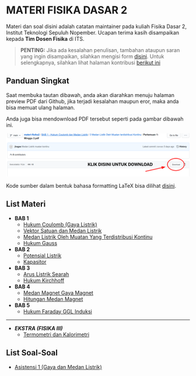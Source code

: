 # MATERI FISIKA DASAR 2

Materi dan soal disini adalah catatan maintainer pada kuliah Fisika Dasar 2, Institut Teknologi Sepuluh Nopember.
Ucapan terima kasih disampaikan kepada **Tim Dosen Fisika** di ITS.

> **PENTING:**
Jika ada kesalahan penulisan,
tambahan ataupun saran yang ingin disampaikan,
silahkan mengisi form [disini](https://github.com/jhagas/materi-fisika2/issues/new/choose).
Untuk selengkapnya, silahkan lihat halaman kontribusi [berikut ini](https://jhagas.github.io/materi-fisika2/kontribusi)

## Panduan Singkat

Saat membuka tautan dibawah, anda akan diarahkan menuju halaman preview PDF dari Github,
jika terjadi kesalahan maupun eror, maka anda bisa memuat ulang halaman.

Anda juga bisa mendownload PDF tersebut seperti pada gambar dibawah ini.

![cara unduh](how_to_dl.png)

Kode sumber dalam bentuk bahasa formatting LaTeX bisa dilihat [disini](https://github.com/jhagas/materi-fisika2).

## List Materi

- **BAB 1**
    - [Hukum Coulomb (Gaya Listrik)](https://github.com/jhagas/materi-fisika2/blob/main/BAB%201%20-%20Hukum%20Coulomb%20dan%20Medan%20Listrik/1%20Hukum%20Coulomb-Gaya%20Listrik/hukum_coulomb.pdf)
    - [Vektor Satuan dan Medan Listrik](https://github.com/jhagas/materi-fisika2/blob/main/BAB%201%20-%20Hukum%20Coulomb%20dan%20Medan%20Listrik/2%20Vektor%20Gaya%20Listrik-Medan%20Listrik/vektor-medan_listrik.pdf)
    - [Medan Listrik Oleh Muatan Yang Terdistribusi Kontinu](https://github.com/jhagas/materi-fisika2/blob/main/BAB%201%20-%20Hukum%20Coulomb%20dan%20Medan%20Listrik/3%20Medan%20Listik%20Oleh%20Muatan%20terdistribusi%20Kontinu/medan_listrik_kontinu.pdf)
    - [Hukum Gauss](https://github.com/jhagas/materi-fisika2/raw/main/BAB%201%20-%20Hukum%20Coulomb%20dan%20Medan%20Listrik/5%20Hukum%20Gauss/hukum_gauss.pdf)
- **BAB 2**
    - [Potensial Listrik](https://github.com/jhagas/materi-fisika2/raw/main/BAB%202%20-%20Potensial%20Listrik/1%20Potensial%20Listrik/potensial_listrik.pdf)
    - [Kapasitor](https://github.com/jhagas/materi-fisika2/raw/main/BAB%202%20-%20Potensial%20Listrik/2%20Kapasitor/kapasitor.pdf)
- **BAB 3**
    - [Arus Listrik Searah](https://github.com/jhagas/materi-fisika2/raw/main/BAB%203%20-%20Arus%20Listrik/1%20Arus%20Listrik%20Searah/arus_dc.pdf)
    - [Hukum Kirchhoff](https://github.com/jhagas/materi-fisika2/raw/main/BAB%203%20-%20Arus%20Listrik/2%20Hukum%20Kirchhoff/hk_kirchhoff.pdf)
- **BAB 4**
    - [Medan Magnet Gaya Magnet](https://github.com/jhagas/materi-fisika2/raw/main/BAB%204%20-%20Medan%20Magnet/1%20Medan%20Magnet%20dan%20Gaya%20Magnet/medan-magnet.pdf)
    - [Hitungan Medan Magnet](https://github.com/jhagas/materi-fisika2/raw/main/BAB%204%20-%20Medan%20Magnet/2%20Perhitungan%20Medan%20Magnet/medan-magnet-kabel.pdf)
- **BAB 5**
    - [Hukum Faraday GGL Induksi](https://github.com/jhagas/materi-fisika2/raw/main/BAB%205%20-%20GGL%20Induksi/1%20Hukum%20Faraday/hukum_faraday_magnet.pdf)
    
---

- ***EKSTRA (FISIKA III)***
    - [Termometri dan Kalorimetri](https://github.com/jhagas/materi-fisika2/blob/main/EXTRA/Termometri%20dan%20Kalorimetri/termometri-kalorimetri.pdf)

## List Soal-Soal

- [Asistensi 1 (Gaya dan Medan Listrik)](https://github.com/jhagas/materi-fisika2/blob/main/BAB%201%20-%20Hukum%20Coulomb%20dan%20Medan%20Listrik/4%20Asistensi%20Gaya%20dan%20Medan%20Listrik/soal_gaya_medan_listrik.pdf)

